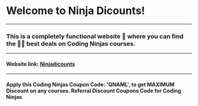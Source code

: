 # Welcome to Ninja Dicounts!

<hr>

### This is a completely functional website 💪 where you can find the 🤝🏻 best deals on Coding Ninjas courses.

<hr>

#### Website link: [Ninjadicounts](https://ninjadiscounts.github.io/)

<hr>

#### Apply this Coding Ninjas Coupon Code: 'QNAML', to get MAXIMUM Discount on any courses. Referral Discount Coupons Code for Coding Ninjas
